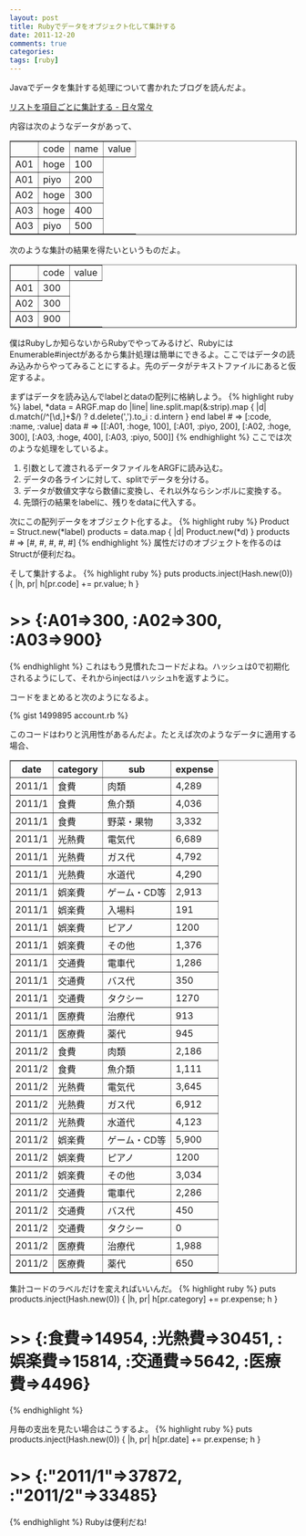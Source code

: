 ```yaml
---
layout: post
title: Rubyでデータをオブジェクト化して集計する
date: 2011-12-20
comments: true
categories:
tags: [ruby]
---
```


Javaでデータを集計する処理について書かれたブログを読んだよ。

[リストを項目ごとに集計する - 日々常々](http://d.hatena.ne.jp/irof/20111203/p1#c)

内容は次のようなデータがあって、
<table border=1>
<th>
  <td>code</td>
  <td>name</td>
  <td>value</td>
</th>
<tr>
  <td>A01</td>
  <td>hoge</td>
  <td>100</td>
</tr>
<tr>
  <td>A01</td>
  <td>piyo</td>
  <td>200</td>
</tr>
<tr>
  <td>A02</td>
  <td>hoge</td>
  <td>300</td>
</tr>
<tr>
  <td>A03</td>
  <td>hoge</td>
  <td>400</td>
</tr>
<tr>
  <td>A03</td>
  <td>piyo</td>
  <td>500</td>
</tr>
</table>

次のような集計の結果を得たいというものだよ。

<table border=1>
<th>
  <td>code</td>
  <td>value</td>
</th>
<tr>
  <td>A01</td>
  <td>300</td>
</tr>
<tr>
  <td>A02</td>
  <td>300</td>
</tr>
<tr>
  <td>A03</td>
  <td>900</td>
</tr>
</table>

僕はRubyしか知らないからRubyでやってみるけど、RubyにはEnumerable#injectがあるから集計処理は簡単にできるよ。ここではデータの読み込みからやってみることにするよ。先のデータがテキストファイルにあると仮定するよ。

まずはデータを読み込んでlabelとdataの配列に格納しよう。
{% highlight ruby %}
label, *data = ARGF.map do |line|
  line.split.map(&:strip).map { |d| d.match(/^[\d,]+$/) ? d.delete(',').to_i : d.intern }
end
label # => [:code, :name, :value]
data # => [[:A01, :hoge, 100], [:A01, :piyo, 200], [:A02, :hoge, 300], [:A03, :hoge, 400], [:A03, :piyo, 500]]
{% endhighlight %}
ここでは次のような処理をしているよ。

1. 引数として渡されるデータファイルをARGFに読み込む。
1. データの各ラインに対して、splitでデータを分ける。
1. データが数値文字なら数値に変換し、それ以外ならシンボルに変換する。
1. 先頭行の結果をlabelに、残りをdataに代入する。

次にこの配列データをオブジェクト化するよ。
{% highlight ruby %}
Product = Struct.new(*label)
products = data.map { |d| Product.new(*d) }
products # => [#<struct Product code=:A01, name=:hoge, value=100>, #<struct Product code=:A01, name=:piyo, value=200>, #<struct Product code=:A02, name=:hoge, value=300>, #<struct Product code=:A03, name=:hoge, value=400>, #<struct Product code=:A03, name=:piyo, value=500>]
{% endhighlight %}
属性だけのオブジェクトを作るのはStructが便利だね。

そして集計するよ。
{% highlight ruby %}
puts products.inject(Hash.new(0)) { |h, pr| h[pr.code] += pr.value; h }
# >> {:A01=>300, :A02=>300, :A03=>900}
{% endhighlight %}
これはもう見慣れたコードだよね。ハッシュは0で初期化されるようにして、それからinjectはハッシュhを返すように。

コードをまとめると次のようになるよ。

{% gist 1499895 account.rb %}


このコードはわりと汎用性があるんだよ。たとえば次のようなデータに適用する場合、

<table border=1>
  <tr><th>date</th><th>category</th><th>sub</th><th>expense</th></tr>
  <tr><td>2011/1</td><td>食費</td><td>肉類</td><td>4,289</td></tr>
  <tr><td>2011/1</td><td>食費</td><td>魚介類</td><td>4,036</td></tr>
  <tr><td>2011/1</td><td>食費</td><td>野菜・果物</td><td>3,332</td></tr>
  <tr><td>2011/1</td><td>光熱費</td><td>電気代</td><td>6,689</td></tr>
  <tr><td>2011/1</td><td>光熱費</td><td>ガス代</td><td>4,792</td></tr>
  <tr><td>2011/1</td><td>光熱費</td><td>水道代</td><td>4,290</td></tr>
  <tr><td>2011/1</td><td>娯楽費</td><td>ゲーム・CD等</td><td>2,913</td></tr>
  <tr><td>2011/1</td><td>娯楽費</td><td>入場料</td><td>191</td></tr>
  <tr><td>2011/1</td><td>娯楽費</td><td>ピアノ</td><td>1200</td></tr>
  <tr><td>2011/1</td><td>娯楽費</td><td>その他</td><td>1,376</td></tr>
  <tr><td>2011/1</td><td>交通費</td><td>電車代</td><td>1,286</td></tr>
  <tr><td>2011/1</td><td>交通費</td><td>バス代</td><td>350</td></tr>
  <tr><td>2011/1</td><td>交通費</td><td>タクシー</td><td>1270</td></tr>
  <tr><td>2011/1</td><td>医療費</td><td>治療代</td><td>913</td></tr>
  <tr><td>2011/1</td><td>医療費</td><td>薬代</td><td>945</td></tr>
  <tr><td>2011/2</td><td>食費</td><td>肉類</td><td>2,186</td></tr>
  <tr><td>2011/2</td><td>食費</td><td>魚介類</td><td>1,111</td></tr>
  <tr><td>2011/2</td><td>光熱費</td><td>電気代</td><td>3,645</td></tr>
  <tr><td>2011/2</td><td>光熱費</td><td>ガス代</td><td>6,912</td></tr>
  <tr><td>2011/2</td><td>光熱費</td><td>水道代</td><td>4,123</td></tr>
  <tr><td>2011/2</td><td>娯楽費</td><td>ゲーム・CD等</td><td>5,900</td></tr>
  <tr><td>2011/2</td><td>娯楽費</td><td>ピアノ</td><td>1200</td></tr>
  <tr><td>2011/2</td><td>娯楽費</td><td>その他</td><td>3,034</td></tr>
  <tr><td>2011/2</td><td>交通費</td><td>電車代</td><td>2,286</td></tr>
  <tr><td>2011/2</td><td>交通費</td><td>バス代</td><td>450</td></tr>
  <tr><td>2011/2</td><td>交通費</td><td>タクシー</td><td>0</td></tr>
  <tr><td>2011/2</td><td>医療費</td><td>治療代</td><td>1,988</td></tr>
  <tr><td>2011/2</td><td>医療費</td><td>薬代</td><td>650</td></tr>
</table>

集計コードのラベルだけを変えればいいんだ。
{% highlight ruby %}
puts products.inject(Hash.new(0)) { |h, pr| h[pr.category] += pr.expense; h }
# >> {:食費=>14954, :光熱費=>30451, :娯楽費=>15814, :交通費=>5642, :医療費=>4496}
{% endhighlight %}

月毎の支出を見たい場合はこうするよ。
{% highlight ruby %}
puts products.inject(Hash.new(0)) { |h, pr| h[pr.date] += pr.expense; h }
# >> {:"2011/1"=>37872, :"2011/2"=>33485}
{% endhighlight %}
Rubyは便利だね!
